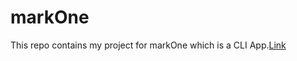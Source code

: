 # markOne
This repo contains my project for markOne which is a CLI App.[Link](https://repl.it/@vinamrajain1/howMuchYouKnowMe#index.js)

